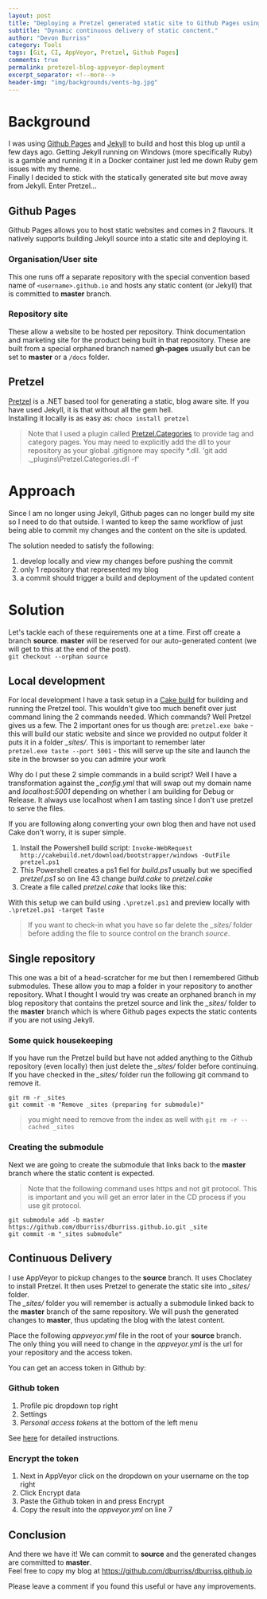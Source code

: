 ```yaml
---
layout: post
title: "Deploying a Pretzel generated static site to Github Pages using Appveyor"
subtitle: "Dynamic continuous delivery of static conctent."
author: "Devon Burriss"
category: Tools
tags: [Git, CI, AppVeyor, Pretzel, Github Pages]
comments: true
permalink: pretezel-blog-appveyor-deployment
excerpt_separator: <!--more-->
header-img: "img/backgrounds/vents-bg.jpg"
---
```


# Background

I was using [Github Pages](https://pages.github.com/) and [Jekyll](https://jekyllrb.com/) to build and host this blog up until a few days ago. 
Getting Jekyll running on Windows (more specifically Ruby) is a gamble and running it in a Docker container just led me down Ruby gem issues with my theme.  
Finally I decided to stick with the statically generated site but move away from Jekyll. Enter Pretzel...
<!--more-->
## Github Pages

Github Pages allows you to host static websites and comes in 2 flavours. It natively supports building Jekyll source into a static site and deploying it.

### Organisation/User site

This one runs off a separate repository with the special convention based name of `<username>.github.io` and hosts any static content (or Jekyll) that is committed to **master** branch.

### Repository site

These allow a website to be hosted per repository. Think documentation and marketing site for the product being built in that repository. These are built from a special orphaned branch named **gh-pages** usually but can be set to **master** or a `/docs` folder.

## Pretzel

[Pretzel](https://github.com/Code52/pretzel) is a .NET based tool for generating a static, blog aware site. If you have used Jekyll, it is that without all the gem hell.  
Installing it locally is as easy as: `choco install pretzel`  

> Note that I used a plugin called [Pretzel.Categories](https://github.com/k94ll13nn3/Pretzel.Categories) to provide tag and category pages. You may need to explicitly add the dll to your repository as your global .gitignore may specify *.dll.  'git add .\_plugins\Pretzel.Categories.dll -f'

# Approach

Since I am no longer using Jekyll, Github pages can no longer build my site so I need to do that outside. I wanted to keep the same workflow of just being able to commit my changes and the content on the site is updated.  

The solution needed to satisfy the following:

1. develop locally and view my changes before pushing the commit
2. only 1 repository that represented my blog
3. a commit should trigger a build and deployment of the updated content

# Solution

Let's tackle each of these requirements one at a time. First off create a branch **source**. **master** will be reserved for our auto-generated content (we will get to this at the end of the post).  
`git checkout --orphan source`

## Local development

For local development I have a task setup in a [Cake build](http://cakebuild.net/) for building and running the Pretzel tool. This wouldn't give too much benefit over just command lining the 2 commands needed.
Which commands? Well Pretzel gives us a few. The 2 important ones for us though are:
`pretzel.exe bake` - this will build our static website and since we provided no output folder it puts it in a folder *_sites/*. This is important to remember later  
`pretzel.exe taste --port 5001` - this will serve up the site and launch the site in the browser so you can admire your work

Why do I put these 2 simple commands in a build script? Well I have a transformation against the *_config.yml* that will swap out my domain name and *localhost:5001* depending on whether I am building for Debug or Release. It always use localhost when I am tasting since I don't use pretzel to serve the files.

If you are following along converting your own blog then and have not used Cake don't worry, it is super simple.

1. Install the Powershell build script: `Invoke-WebRequest http://cakebuild.net/download/bootstrapper/windows -OutFile pretzel.ps1`
2. This Powershell creates a ps1 fiel for *build.ps1* usually but we specified *pretzel.ps1* so on line 43 change *build.cake* to *pretzel.cake*
3. Create a file called *pretzel.cake* that looks like this:

<script src="https://gist.github.com/dburriss/c7871549c2788c0dca507a2d24c683ed.js"></script>

With this setup we can build using `.\pretzel.ps1` and preview locally with `.\pretzel.ps1 -target Taste`

> If you want to check-in what you have so far delete the *_sites/* folder before adding the file to source control on the branch *source*.

## Single repository

This one was a bit of a head-scratcher for me but then I remembered Github submodules. These allow you to map a folder in your repository to another repository. What I thought I would try was create an orphaned branch in my blog repository that contains the pretzel source and link the *_sites/* folder to the **master** branch which is where Github pages expects the static contents if you are not using Jekyll.

### Some quick housekeeping

If you have run the Pretzel build but have not added anything to the Github repository (even locally) then just delete the *_sites/* folder before continuing.  
If you have checked in the *_sites/* folder run the following git command to remove it.

`git rm -r _sites`  
`git commit -m "Remove _sites (preparing for submodule)"`

> you might need to remove from the index as well with `git rm -r --cached _sites`

### Creating the submodule

Next we are going to create the submodule that links back to the **master** branch where the static content is expected.

> Note that the following command uses https and not git protocol. This is important and you will get an error later in the CD process if you use git protocol.

`git submodule add -b master https://github.com/dburriss/dburriss.github.io.git _site`  
`git commit -m "_sites submodule"`

## Continuous Delivery

I use AppVeyor to pickup changes to the **source** branch. It uses Choclatey to install Pretzel. It then uses Pretzel to generate the static site into *_sites/* folder.  
The *_sites/* folder you will remember is actually a submodule linked back to the **master** branch of the same repository. We will push the generated changes to **master**, thus updating the blog with the latest content.

Place the following *appveyor.yml* file in the root of your **source** branch.   
The only thing you will need to change in the *appveyor.yml* is the url for your repository and the access token.

You can get an access token in Github by: 

### Github token

1. Profile pic dropdown top right
2. Settings
3. *Personal access tokens* at the bottom of the left menu

See [here](https://help.github.com/articles/creating-an-access-token-for-command-line-use/) for detailed instructions.

### Encrypt the token

1. Next in AppVeyor click on the dropdown on your username on the top right
2. Click Encrypt data
3. Paste the Github token in and press Encrypt
4. Copy the result into the *appveyor.yml* on line 7

<script src="https://gist.github.com/dburriss/66b4809c5e534481bdc4426c1d430765.js"></script>

## Conclusion

And there we have it! We can commit to **source** and the generated changes are committed to **master**.  
Feel free to copy my blog at https://github.com/dburriss/dburriss.github.io

Please leave a comment if you found this useful or have any improvements.